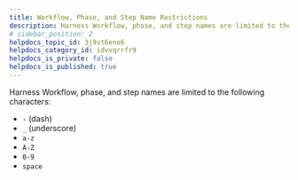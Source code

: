 ```yaml
---
title: Workflow, Phase, and Step Name Restrictions
description: Harness Workflow, phase, and step names are limited to the following characters.
# sidebar_position: 2
helpdocs_topic_id: 3j9vt6eno6
helpdocs_category_id: idvvqrrfr9
helpdocs_is_private: false
helpdocs_is_published: true
---
```


Harness Workflow, phase, and step names are limited to the following characters:

* `-` (dash)
* `_` (underscore)
* `a-z`
* `A-Z`
* `0-9`
* `space`

